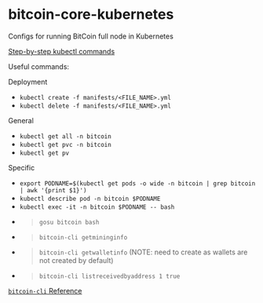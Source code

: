 # bitcoin-core-kubernetes
Configs for running BitCoin full node in Kubernetes

[Step-by-step kubectl commands](https://coderise.io/running-bitcoin-core-in-kubernetes-azure-container-service-cluster/)

Useful commands:

Deployment
- `kubectl create -f manifests/<FILE_NAME>.yml`
- `kubectl delete -f manifests/<FILE_NAME>.yml`

General
- `kubectl get all -n bitcoin`
- `kubectl get pvc -n bitcoin`
- `kubectl get pv`

Specific
- `export PODNAME=$(kubectl get pods -o wide -n bitcoin | grep bitcoin | awk '{print $1}')`
- `kubectl describe pod -n bitcoin $PODNAME`
- `kubectl exec -it -n bitcoin $PODNAME -- bash`
- > `gosu bitcoin bash`
- > `bitcoin-cli getmininginfo`
- > `bitcoin-cli getwalletinfo` (NOTE: need to create as wallets are not created by default)
- > `bitcoin-cli listreceivedbyaddress 1 true`

[`bitcoin-cli` Reference](https://developer.bitcoin.org/reference/rpc/)